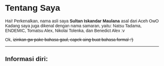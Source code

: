 <html>
    <head>
        <link href="https://fonts.googleapis.com/css?family=Exo+2&display=swap" rel="stylesheet">
        <style>
            body {
                font-family: 'Exo 2', sans-serif;
            }
        </style>
    </head>
    <body>
        <h1>Tentang Saya</h1>
        <p> Hai! Perkenalkan, nama asli saya <b>Sultan Iskandar Maulana</b> asal dari Aceh OwO<br>Kadang saya juga dikenal dengan nama samaran, yaitu: Natsu Tadama, ENDEMIC, Tomatsu Alex, Nikolai Tolenka, dan Benedict Alex :v</p>
        <p>Ok, <s>izinkan gw pake bahasa gaul, capek aing buat bahasa formal :')</s></p>
        <hr>
        <h2>Informasi diri:</h2>
    </body>
</html>
